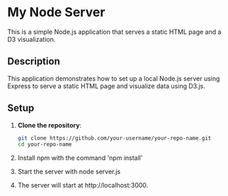 # My Node Server

This is a simple Node.js application that serves a static HTML page and a D3 visualization.

## Description

This application demonstrates how to set up a local Node.js server using Express to serve a static HTML page and visualize data using D3.js.

## Setup

1. **Clone the repository**:
   ```bash
   git clone https://github.com/your-username/your-repo-name.git
   cd your-repo-name

2. Install npm with the command 'npm install'

3. Start the server with node server.js

4. The server will start at http://localhost:3000.